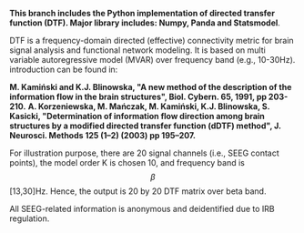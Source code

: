 **This branch includes the Python implementation of directed transfer function (DTF). Major library includes: Numpy, Panda and Statsmodel**. 

DTF is a frequency-domain directed (effective) connectivity metric for brain signal analysis and functional network modeling. It is based on multi variable autoregressive model (MVAR) over frequency band (e.g., 10-30Hz). introduction can be found in:

**M. Kamiński and K.J. Blinowska, "A new method of the description of the information flow in the brain structures", Biol. Cybern. 65, 1991, pp 203-210.**
**A. Korzeniewska, M. Mańczak, M. Kamiński, K.J. Blinowska, S. Kasicki, "Determination of information flow direction among brain structures by a modified directed transfer function (dDTF) method", J. Neurosci. Methods 125 (1–2) (2003)
pp 195–207.**

For illustration purpose, there are 20 signal channels (i.e., SEEG contact points), the model order K is chosen 10, and frequency band is $$\beta$$ [13,30]Hz. Hence, the output is 20 by 20 DTF matrix over beta band.

All SEEG-related information is anonymous and deidentified due to IRB regulation.
